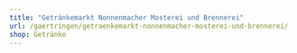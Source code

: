 ```yaml
---
title: "Getränkemarkt Nonnenmacher Mosterei und Brennerei"
url: /gaertringen/getraenkemarkt-nonnenmacher-mosterei-und-brennerei/
shop: Getränke
---
```

